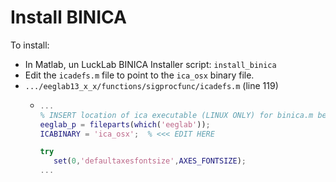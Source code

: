 # Install BINICA

To install:

- In Matlab, un LuckLab BINICA Installer script: `install_binica`
- Edit the `icadefs.m` file to point to the `ica_osx` binary file.
- `.../eeglab13_x_x/functions/sigprocfunc/icadefs.m` (line 119)
  - ```matlab
    ...
    % INSERT location of ica executable (LINUX ONLY) for binica.m below
    eeglab_p = fileparts(which('eeglab'));
    ICABINARY = 'ica_osx';  % <<< EDIT HERE
    
    try
       set(0,'defaultaxesfontsize',AXES_FONTSIZE);
    ...

